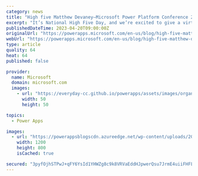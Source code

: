 ```yaml
---
category: news
title: "High five Matthew Devaney—Microsoft Power Platform Conference 2022 demo contest winner"
excerpt: "It’s National High Five Day, and we’re excited to give a virtual high five to Matthew Devaney, one of our Microsoft Power Platform MVPs, for being one of the demo contest winners at the Microsoft Power Platform Conference 2022 (and for having an awesome career switching story too)!"
publishedDateTime: 2023-04-20T09:00:00Z
originalUrl: "https://powerapps.microsoft.com/en-us/blog/high-five-matthew-devaney-microsoft-power-platform-conference-2022-demo-contest-winner/"
webUrl: "https://powerapps.microsoft.com/en-us/blog/high-five-matthew-devaney-microsoft-power-platform-conference-2022-demo-contest-winner/"
type: article
quality: 64
heat: 64
published: false

provider:
  name: Microsoft
  domain: microsoft.com
  images:
    - url: "https://everyday-cc.github.io/powerapps/assets/images/organizations/microsoft.com-50x50.jpg"
      width: 50
      height: 50

topics:
  - Power Apps

images:
  - url: "https://powerappsblogscdn.azureedge.net/wp-content/uploads/2023/04/WIN22_lifestyle_GenZ_0047_02.png"
    width: 1200
    height: 800
    isCached: true

secured: "3pyfOjhSTPwJ+qFY6YsId1YHWZg8c9k8VRVaEddHJpwerQsu7JrmE4uiiFHFLdqB+veIq4kbyhkXw9AAdwog7+++gnSLrZDWah1pa2BuIwQPw0mV4SzU9YuzX93yTgw18js3C2QYXfu3knOCRssl5YxFFxmVWVt78kj8rMqVSZbGH1QDpbExqoT4mBJbS/hXTAGoIDlHk3QznuQcaTxcUJYcWJrck/cHZjSJ49SlUOp3cuEWWK3At98CyDNvSPsQHbIhCxVnHwrrsBJjZ5oyW1DYHDQ5gmtdlPu0HhvqmpOd+nMr1NCZYLyV1Yq2vwDGF1WH8uiJAxjHBiwrKhMK0dhzu/eAStIjIf2zo+Z8D7c=;lrHBwkIZgUYGFoZyxOqX5A=="
---
```


